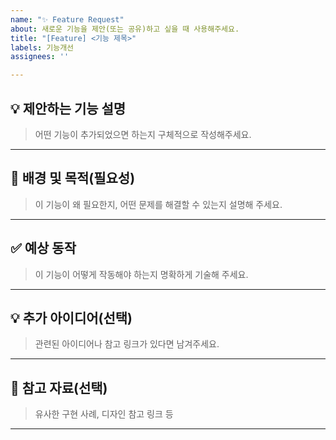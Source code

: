 ```yaml
---
name: "✨ Feature Request"
about: 새로운 기능을 제안(또는 공유)하고 싶을 때 사용해주세요.
title: "[Feature] <기능 제목>"
labels: 기능개선
assignees: ''

---
```


## 💡 제안하는 기능 설명

> 어떤 기능이 추가되었으면 하는지 구체적으로 작성해주세요.

---

## 🧠 배경 및 목적(필요성)

> 이 기능이 왜 필요한지, 어떤 문제를 해결할 수 있는지 설명해 주세요.

---

## ✅ 예상 동작

> 이 기능이 어떻게 작동해야 하는지 명확하게 기술해 주세요.

---

## 💡 추가 아이디어(선택)

> 관련된 아이디어나 참고 링크가 있다면 남겨주세요.

---

## 🔗 참고 자료(선택)

> 유사한 구현 사례, 디자인 참고 링크 등

---
